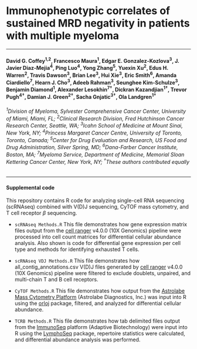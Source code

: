 # Immunophenotypic correlates of sustained MRD negativity in patients with multiple myeloma

------------------------------------------------------------------------

#### David G. Coffey<sup>1,2</sup>, Francesco Maura<sup>1</sup>, Edgar E. Gonzalez-Kozlova<sup>3</sup>, J. Javier Diaz-Mejia<sup>4</sup>, Ping Luo<sup>4</sup>, Yong Zhang<sup>5</sup>, Yuexin Xu<sup>2</sup>, Edus H. Warren<sup>2</sup>, Travis Dawson<sup>3</sup>, Brian Lee<sup>3</sup>, Hui Xie<sup>3</sup>, Eric Smith<sup>6</sup>, Amanda Ciardiello<sup>7</sup>, Hearn J. Cho<sup>3</sup>, Adeeb Rahman<sup>3</sup>, Seunghee Kim-Schulze<sup>3</sup>, Benjamin Diamond<sup>1</sup>, Alexander Lesokhin<sup>7†</sup>, Dickran Kazandjian<sup>1†</sup>, Trevor Pugh<sup>4†</sup>, Damian J. Green<sup>2†</sup>, Sacha Gnjatic<sup>3†</sup>, Ola Landgren<sup>1†</sup>

###### <sup>1</sup>Division of Myeloma, Sylvester Comprehensive Cancer Center, University of Miami, Miami, FL; <sup>2</sup>Clinical Research Division, Fred Hutchinson Cancer Research Center, Seattle, WA; <sup>3</sup>Icahn School of Medicine at Mount Sinai, New York, NY; <sup>4</sup>Princess Margaret Cancer Centre, University of Toronto, Toronto, Canada; <sup>5</sup>Center for Drug Evaluation and Research, US Food and Drug Administration, Silver Spring, MD; <sup>6</sup>Dana-Farber Cancer Institute, Boston, MA; <sup>7</sup>Myeloma Service, Department of Medicine, Memorial Sloan Kettering Cancer Center, New York, NY; <sup>†</sup>These authors contributed equally

------------------------------------------------------------------------

#### Supplemental code

This repository contains R code for analyzing single-cell RNA sequencing (scRNAseq) combined with V(D)J sequencing, CyTOF mass cytometry, and T cell receptor $\beta$ sequencing.

-   `scRNAseq Methods.R` This file demonstrates how gene expression matrix files output from the [cell ranger](https://support.10xgenomics.com/single-cell-gene-expression/software/pipelines/latest/what-is-cell-ranger) v4.0.0 (10X Genomics) pipeline were processed into cell count matrices for differential cellular abundance analysis. Also shown is code for differential gene expression per cell type and methods for identifying exhausted T cells.

-   `scRNAseq VDJ Methods.R` This file demonstrates how all_contig_annotations.csv V(D)J files generated by [cell ranger](https://support.10xgenomics.com/single-cell-gene-expression/software/pipelines/latest/what-is-cell-ranger) v4.0.0 (10X Genomics) pipeline were filtered to exclude doublets, unpaired, and multi-chain T and B cell receptors.

-   `CyTOF Methods.R` This file demonstrates how output from the [Astrolabe Mass Cytometry Platform](https://astrolabediagnostics.com) (Astrolabe Diagnostics, Inc.) was input into R using the [orloj](https://github.com/astrolabediagnostics/orloj) package, filtered, and analyzed for differential cellular abundance.

-   `TCRB Methods.R` This file demonstrates how tab delimited files output from the [ImmunoSeq](https://www.immunoseq.com) platform (Adaptive Biotechnology) were input into R using the [LymphoSeq](http://www.bioconductor.org/packages/release/bioc/html/LymphoSeq.html) package, repertoire statistics were calculated, and differential abundance analysis was performed.
